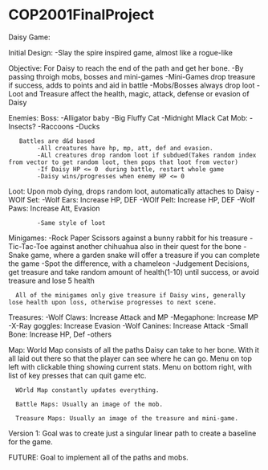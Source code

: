# COP2001FinalProject

Daisy Game:

Initial Design: -Slay the spire inspired game, almost like a rogue-like

Objective: For Daisy to reach the end of the path and get her bone.
             -By passing throigh mobs, bosses and mini-games
             -Mini-Games drop treasure if success, adds to points and aid in battle
             -Mobs/Bosses always drop loot
             -Loot and Treasure affect the health, magic, attack, defense or evasion of Daisy

Enemies:
       Boss:
             -Alligator baby
             -Big Fluffy Cat
             -Midnight Mlack Cat
       Mob:
             -Insects?
             -Raccoons
             -Ducks
             
       Battles are d&d based
            -All creatures have hp, mp, att, def and evasion. 
            -ALl creatures drop random loot if subdued(Takes random index from vector to get random loot, then pops that loot from vector)
            -If Daisy HP <= 0  during battle, restart whole game
            -Daisy wins/progresses when enemy HP <= 0
            
Loot: Upon mob dying, drops random loot, automatically attaches to Daisy
      -WOlf Set:
            -Wolf Ears: Increase HP, DEF
            -WOlf Pelt: Increase HP, DEF
            -Wolf Paws: Increase Att, Evasion
            
            -Same style of loot

Minigames:
      -Rock Paper Scissors against a bunny rabbit for his treasure
      -Tic-Tac-Toe against another chihuahua also in their quest for the bone
      -Snake game, where a garden snake will offer a treasure if you can complete the game
      -Spot the difference, with a chameleon
      -Judgement Decisions, get treasure and take random amount of health(1-10) until success, or avoid treasure and lose 5 health
      
      All of the minigames only give treasure if Daisy wins, generally lose health upon loss, otherwise progresses to next scene.
      
Treasures:
      -Wolf Claws: Increase Attack and MP
      -Megaphone: Increase MP
      -X-Ray goggles: Increase Evasion
      -Wolf Canines: Increase Attack
      -Small Bone: Increase HP, Def
      -others
      
Map:
      World Map consists of all the paths Daisy can take to her bone. With it all laid out there so that the player can see where he can go. Menu on top left with clickable thing showing current stats. Menu on bottom right, with list of key presses that can quit game etc.
      
      WOrld Map constantly updates everything.
      
      Battle Maps: Usually an image of the mob.
      
      Treasure Maps: Usually an image of the treasure and mini-game.
      
Version 1:
      Goal was to create just a singular linear path to create a baseline for the game.


FUTURE:
      Goal to implement all of the paths and mobs.
      
      
